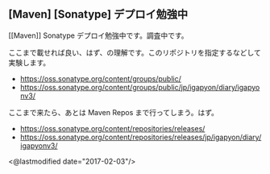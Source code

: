 ## [Maven] [Sonatype] デプロイ勉強中

[[Maven]] Sonatype デプロイ勉強中です。調査中です。

ここまで載せれば良い、はず、の理解です。このリポジトリを指定するなどして実験します。

* https://oss.sonatype.org/content/groups/public/
* https://oss.sonatype.org/content/groups/public/jp/igapyon/diary/igapyonv3/

ここまで来たら、あとは Maven Repos まで行ってしまう。はず。

* https://oss.sonatype.org/content/repositories/releases/
* https://oss.sonatype.org/content/repositories/releases/jp/igapyon/diary/igapyonv3/

<@lastmodified date="2017-02-03"/>
